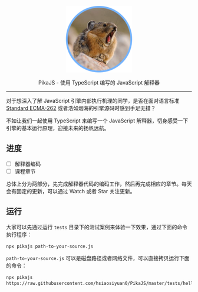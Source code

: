 <p align="center">
  <img src="./images/pika.png" width="180" />
</p>

<p align="center">PikaJS - 使用 TypeScript 编写的 JavaScript 解释器</p>

<hr>

对于想深入了解 JavaScript 引擎内部执行机理的同学，是否在面对语言标准 [Standard ECMA-262](http://www.ecma-international.org/ecma-262/6.0/) 或者浩如烟海的引擎源码时感到手足无措？

不如让我们一起使用 TypeScript 来编写一个 JavaScript 解释器，切身感受一下引擎的基本运行原理，迎接未来的扬帆远航。

## 进度

- [ ] 解释器编码
- [ ] 课程章节

总体上分为两部分，先完成解释器代码的编码工作，然后再完成相应的章节。每天会有固定的更新，可以通过 Watch 或者 Star 关注更新。

## 运行

大家可以先通过运行 `tests` 目录下的测试案例来体验一下效果，通过下面的命令执行程序：

```
npx pikajs path-to-your-source.js
```

`path-to-your-source.js` 可以是磁盘路径或者网络文件，可以直接拷贝运行下面的命令：

```
npx pikajs https://raw.githubusercontent.com/hsiaosiyuan0/PikaJS/master/tests/hello.test.js
```
